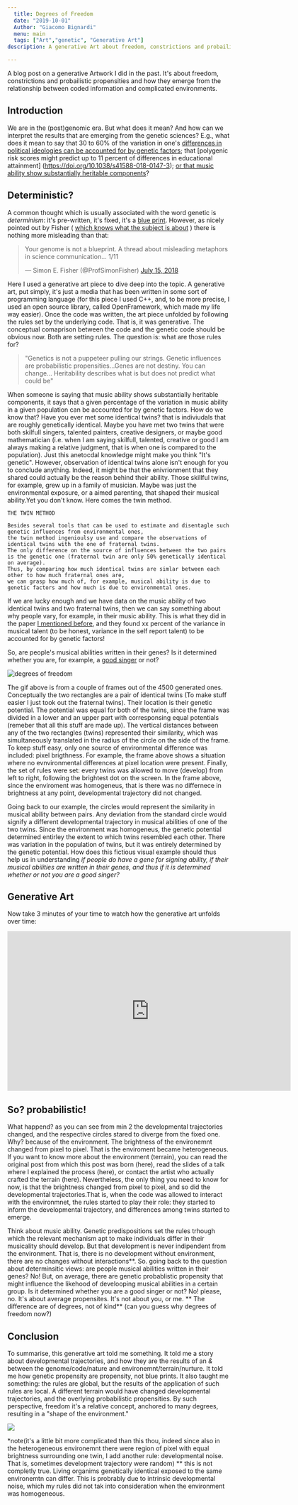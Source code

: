 ```yaml
---
  title: Degrees of Freedom
  date: "2019-10-01"
  Author: "Giacomo Bignardi"
  menu: main
  tags: ["Art","genetic", "Generative Art"]
description: A generative Art about freedom, constrictions and probailistic propensities and how they emerge from the relationship between coded information and complicated environments.

---
```

A blog post on a generative Artwork I did in the past. It's about freedom, constrictions and probailistic propensities and how they emerge from the relationship between coded information and complicated environments.

<!--more-->

## Introduction

We are in the (post)genomic era. But what does it mean? And how can we interpret the results that are emerging from the genetic sciences? E.g., what does it mean to say that 30 to 60% of the variation in one's [differences in political ideologies can be accounted for by genetic factors](https://link.springer.com/article/10.1007%2Fs10519-014-9648-8); that [polygenic risk scores might predict up to 11 percent of differences in educational attainment] (https://doi.org/10.1038/s41588-018-0147-3); [or that music ability show substantially heritable components](https://link.springer.com/article/10.1007%2Fs10519-009-9260-5)? 

## Deterministic?

A common thought which is usually associated with the word genetic is *determinism*: it's pre-written, it's fixed, it's a [blue print](https://www.amazon.ca/Blueprint-How-DNA-Makes-Who/dp/0262039168). However, as nicely pointed out by Fisher ( [which knows what the subject is about](https://www.mpi.nl/people/fisher-simon-e) ) there is nothing more misleading than that:

<blockquote class="twitter-tweet"><p lang="en" dir="ltr">Your genome is not a blueprint. A thread about misleading metaphors in science communication... 1/11</p>&mdash; Simon E. Fisher (@ProfSimonFisher) <a href="https://twitter.com/ProfSimonFisher/status/1018486635409891328?ref_src=twsrc%5Etfw">July 15, 2018</a></blockquote> <script async src="https://platform.twitter.com/widgets.js" charset="utf-8"></script>


Here I used a generative art piece to dive deep into the topic. A generative art, put simply, it's just a media that has been written in some sort of programming language (for this piece I used C++, and, to be more precise, I used an open source library, called OpenFramework, which made my life way easier). Once the code was written, the art piece unfolded by following the rules set by the underlying code. That is, it was generative. The conceptual comaprison between the code and the genetic code should be obvious now. Both are setting rules. The question is: what are those rules for? 

> "Genetics is not a puppeteer pulling our strings. Genetic influences are probabilistic propensities...Genes are not destiny. You can change... Heritability describes what is but does not predict what could be"

When someone is saying that music ability shows substantially heritable components, it says that a given percentage of the variation in music ability in a given population can be accounted for by genetic factors. How do we know that? Have you ever met some identical twins? that is indiviudals that are roughly genetically identical. Maybe you have met two twins that were both skilfull singers, talented painters, creative designers, or maybe good mathematician (i.e. when I am saying skilfull, talented, creative or good I am always making a relative judgment, that is when one is compared to the population). Just this anetocdal knowledge might make you think "It's genetic". However, observation of identical twins alone isn't enough for you to conclude anything. Indeed, it might be that the enivrionment that they shared could actually be the reason behind their ability. Those skillful twins, for example, grew up in a family of musician. Maybe was just the environmental exposure, or a aimed parenting, that shaped their musical ability.Yet you don't know. Here comes the twin method.

```
THE TWIN METHOD

Besides several tools that can be used to estimate and disentagle such genetic influences from environmental ones, 
the twin method ingenioulsy use and compare the observations of identical twins with the one of fraternal twins. 
The only difference on the source of influences between the two pairs is the genetic one (fraternal twin are only 50% genetically identical on average). 
Thus, by comparing how much identical twins are simlar between each other to how much fraternal ones are, 
we can grasp how much of, for example, musical ability is due to genetic factors and how much is due to environmental ones.

```

If we are lucky enough and we have data on the music ability of two identical twins and two fraternal twins, then we can say something about why people vary, for example, in their music ability. This is what they did in the paper [I mentioned before](https://www.ncbi.nlm.nih.gov/pubmed/19288254), and they found xx percent of the variance in musical talent (to be honest, variance in the self report talent) to be accounted for by genetic factors!

So, are people's musical abilities written in their genes? Is it determined whether you are, for example, a [good singer]() or not?


![degrees of freedom](/posts/creating-a-new-theme_files/GIf_deterministic.gif)

The gif above is from a couple of frames out of the 4500 generated ones.
Conceptually the two rectangles are a pair of identical twins (To make stuff easier I just took out the fraternal twins). Their location is their genetic potential. The potential was equal for both of the twins, since the frame was divided in a lower and an upper part with corresponsing equal potentials (remeber that all this stuff are made up). The vertical distances between any of the two rectangles (twins) represented their similarity, which was simultaneously translated in the radius of the circle on the side of the frame. To keep stuff easy, only one source of environmental difference was included: pixel brigthness. For example, the frame above shows a situation where no evnvironmental differences at pixel location were present. Finally, the set of rules were set: every twins was allowed to move (develop) from left to right, following the brightest dot on the screen. In the frame above, since the enviroment was homogeneus, that is there was no differnece in brightness at any point, developmental trajectory did not changed. 

Going back to our example, the circles would represent the similarity in musical ability between pairs. Any deviation from the standard circle would signify a different developmental trajectory in musical abilities of one of the two twins. Since the environment was homogeneus, the genetic potential determined entirley the extent to which twins resembled each other. There was variation in the population of twins, but it was entirely determined by the genetic potential.
How does this fictious visual example should thus help us in understanding *if  people do have a gene for signing ability,  if  their  musical abilities are written in their genes, and thus if it is determined whether or not you are a good singer?*

## Generative Art

Now take 3 minutes of your time to watch how the generative art unfolds over time:

<iframe src="https://player.vimeo.com/video/316463576" width="640" height="360" frameborder="0" allow="autoplay; fullscreen" allowfullscreen></iframe>


## So? probabilistic!

What happend? as you can see from min 2 the developmental trajectories changed, and the respective circles stared to diverge from the fixed one. Why? because of the environment. The brightness of the environemnt changed from pixel to pixel. That is the enviroment became heterogeneous. If you want to know more about the environment (terrain), you can read the original post from which this post was born (here), read the slides of a talk where I explained the process (here), or contact the artist who actually crafted the terrain (here). Nevertheless, the only thing you need to know for now, is that the brightness changed from pixel to pixel, and so did the developmental trajectories.That is, when the code was allowed to interact with the environmnet, the rules started to play their role: they started to inform the developmental trajectory, and differences among twins started to emerge.

Think about music ability. Genetic predispositions set the rules trhough which the relevant mechanism apt to make individuals differ in their musicality should develop. But that development is never indipendent from the environment. That is, there is no development without environment, there are no changes  without interactions**.
So. going back to the question about determinsitic views: are people musical abilities written in their genes? No! But, on average, there are genetic probablistic propensity that might influence the likehood of develooping musical abilities in a certain group. Is it determined whether you are a good singer or not? No! please, no. It's about average propensites. It's not about you, or me. ** The difference are of degrees, not of kind** (can you  guess why  degrees of freedom now?)


## Conclusion

To summarise, this generative art told me something. It told me a story about developmental trajectories, and how they are the results of an *&* between the genome/code/nature and environemnt/terrain/nurture. It told me how genetic propensity are propensity, not blue prints. 
It also taught me something: the rules are global, but the results of the application of such rules are local. A different terrain would have changed developmental trajectories, and the overlying probabilistic propensities. By such perspective, freedom it's a relative concept, anchored to many degrees, resulting in a "shape of the environment." 


![](/posts/creating-a-new-theme_files/ThumbnailSharedf.png)

*note(it's a little bit more complicated than this thou, indeed since also in  the heterogeneous environemnt there were region of pixel with equal  brightness surrounding one twin, I add another rule: developmental noise. That is, sometimes development trajectory were random)
** this is not completly true. Living organims genetically identical exposed to the same environemtn can differ. This is probrably due to intrinsic developmental noise, which my rules did not tak into consideration when the environment was homogeneous.